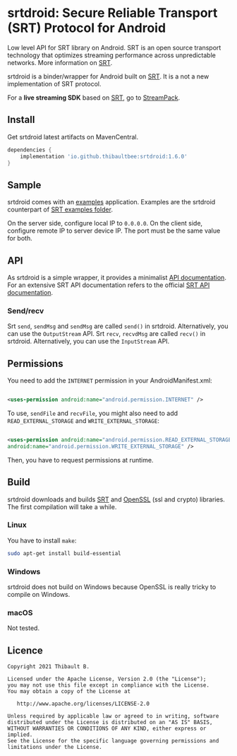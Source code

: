 # srtdroid: Secure Reliable Transport (SRT) Protocol for Android

Low level API for SRT library on Android. SRT is an open source transport technology that optimizes
streaming performance across unpredictable networks. More information
on [SRT](https://github.com/Haivision/srt).

srtdroid is a binder/wrapper for Android built on [SRT](https://github.com/Haivision/srt). It is a
not a new implementation of SRT protocol.

For a **live streaming SDK** based on [SRT](https://github.com/Haivision/srt), go
to [StreamPack](https://github.com/ThibaultBee/StreamPack).

## Install

Get srtdroid latest artifacts on MavenCentral.

```gradle
dependencies {
    implementation 'io.github.thibaultbee:srtdroid:1.6.0'
}
```

## Sample

srtdroid comes with an [examples](https://github.com/ThibaultBee/srtdroid/tree/master/examples)
application. Examples are the srtdroid counterpart
of [SRT examples folder](https://github.com/Haivision/srt/tree/master/examples).

On the server side, configure local IP to `0.0.0.0`. On the client side, configure remote IP to
server device IP. The port must be the same value for both.

## API

As srtdroid is a simple wrapper, it provides a
minimalist [API documentation](https://thibaultbee.github.io/srtdroid/dokka/lib). For an extensive
SRT API documentation refers to the
official [SRT API documentation](https://github.com/Haivision/srt/blob/master/docs/API.md).

### Send/recv

Srt `send`, `sendMsg` and `sendMsg` are called `send()` in srtdroid. Alternatively, you can use
the `OutputStream` API. Srt `recv`, `recvdMsg` are called `recv()` in srtdroid. Alternatively, you
can use the `InputStream` API.

## Permissions

You need to add the `INTERNET` permission in your AndroidManifest.xml:

```xml

<uses-permission android:name="android.permission.INTERNET" />
```

To use, `sendFile` and `recvFile`, you might also need to add `READ_EXTERNAL_STORAGE`
and `WRITE_EXTERNAL_STORAGE`:

```xml

<uses-permission android:name="android.permission.READ_EXTERNAL_STORAGE" /><uses-permission
android:name="android.permission.WRITE_EXTERNAL_STORAGE" />
```

Then, you have to request permissions at runtime.

## Build

srtdroid downloads and builds [SRT](https://github.com/Haivision/srt)
and [OpenSSL](https://www.openssl.org) (ssl and crypto) libraries. The first compilation will take a
while.

### Linux

You have to install `make`:

```bash
sudo apt-get install build-essential
```

### Windows

srtdroid does not build on Windows because OpenSSL is really tricky to compile on Windows.

### macOS

Not tested.

## Licence

    Copyright 2021 Thibault B.

    Licensed under the Apache License, Version 2.0 (the "License");
    you may not use this file except in compliance with the License.
    You may obtain a copy of the License at

       http://www.apache.org/licenses/LICENSE-2.0

    Unless required by applicable law or agreed to in writing, software
    distributed under the License is distributed on an "AS IS" BASIS,
    WITHOUT WARRANTIES OR CONDITIONS OF ANY KIND, either express or implied.
    See the License for the specific language governing permissions and
    limitations under the License.

